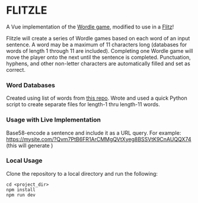 # FLITZLE

A Vue implementation of the [Wordle game](https://www.nytimes.com/games/wordle/index.html), modified to use in a [Flitz](https://thetab.com/us/dartmouth/2015/12/22/dartmouth-blitz-1506)!

Flitzle will create a series of Wordle games based on each word of an input sentence. A word may be a maximum of 11 characters long (databases for words of length 1 through 11 are included). Completing one Wordle game will move the player onto the next until the sentence is completed. Punctuation, hyphens, and other non-letter characters are automatically filled and set as correct.

### Word Databases
Created using list of words from [this repo](https://github.com/dwyl/english-words). Wrote and used a quick Python script to create separate files for length-1 thru length-11 words.

### Usage with Live Implementation
Base58-encode a sentence and include it as a URL query. For example: https://mysite.com/?Qvm7PtB6FR1ArCMMgQVtXyeg8BSSVtK9CnAUQQX74 (this will generate )

### Local Usage
Clone the repository to a local directory and run the following:
```properties
cd <project_dir>
npm install
npm run dev
```